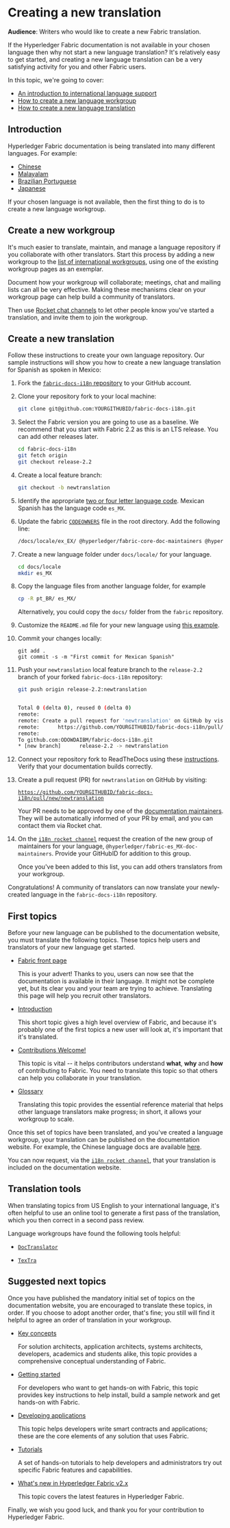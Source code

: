 # Creating a new translation

**Audience**: Writers who would like to create a new Fabric translation.

If the Hyperledger Fabric documentation is not available in your chosen language
then why not start a new language translation? It's relatively easy to get
started, and creating a new language translation can be a very satisfying
activity for you and other Fabric users.

In this topic, we're going to cover:
* [An introduction to international language support](#introduction)
* [How to create a new language workgroup](#create-a-new-workgroup)
* [How to create a new language translation](#create-a-new-translation)

## Introduction

Hyperledger Fabric documentation is being translated into many different
languages. For example:

* [Chinese](https://github.com/hyperledger/fabric-docs-i18n/tree/master/docs/locale/zh_CN)
* [Malayalam](https://github.com/hyperledger/fabric-docs-i18n/tree/master/docs/locale/ml_IN)
* [Brazilian Portuguese](https://github.com/hyperledger/fabric-docs-i18n/tree/master/docs/locale/pt_BR)
* [Japanese](https://github.com/hyperledger/fabric-docs-i18n/tree/master/docs/locale/ja_JP)

If your chosen language is not available, then the first thing to do is to
create a new language workgroup.

## Create a new workgroup

It's much easier to translate, maintain, and manage a language repository if you
collaborate with other translators. Start this process by adding a new workgroup
to the [list of international
workgroups](https://wiki.hyperledger.org/display/fabric/International+groups),
using one of the existing workgroup pages as an exemplar.

Document how your workgroup will collaborate; meetings, chat and mailing lists
can all be very effective. Making these mechanisms clear on your workgroup page
can help build a community of translators.

Then use [Rocket chat channels](./advice_for_writers.html#rocket-chat) to let
other people know you've started a translation, and invite them to join the
workgroup.

## Create a new translation

Follow these instructions to create your own language repository. Our sample
instructions will show you how to create a new language translation for Spanish
as spoken in Mexico:

1. Fork the [`fabric-docs-i18n`
   repository](https://github.com/hyperledger/fabric-docs-i18n) to your GitHub
   account.

1. Clone your repository fork to your local machine:
   ```bash
   git clone git@github.com:YOURGITHUBID/fabric-docs-i18n.git
   ```

1. Select the Fabric version you are going to use as a baseline. We recommend
   that you start with Fabric 2.2 as this is an LTS release. You can add other
   releases later.

   ```bash
   cd fabric-docs-i18n
   git fetch origin
   git checkout release-2.2
   ```
1. Create a local feature branch:
   ```bash
   git checkout -b newtranslation
   ```
1. Identify the appropriate [two or four letter language
   code](http://www.localeplanet.com/icu/).  Mexican Spanish has the language
   code `es_MX`.

1. Update the fabric
   [`CODEOWNERS`](https://github.com/hyperledger/fabric-docs-i18n/blob/master/CODEOWNERS) file
   in the root directory. Add the following line:
   ```bash
   /docs/locale/ex_EX/ @hyperledger/fabric-core-doc-maintainers @hyperledger/fabric-es_MX-doc-maintainers
   ```

1. Create a new language folder under `docs/locale/` for your language.
   ```bash
   cd docs/locale
   mkdir es_MX
   ```

1. Copy the language files from another language folder, for example
   ```bash
   cp -R pt_BR/ es_MX/
   ```
   Alternatively, you could copy the `docs/` folder from the `fabric`
   repository.

1. Customize the `README.md` file for your new language using [this
   example](https://github.com/hyperledger/fabric-docs-i18n/tree/master/docs/locale/pt_BR/README.md).

1. Commit your changes locally:
   ```
   git add .
   git commit -s -m "First commit for Mexican Spanish"
   ```

1. Push your `newtranslation` local feature branch to the `release-2.2` branch
   of your forked `fabric-docs-i18n` repository:

   ```bash
   git push origin release-2.2:newtranslation


   Total 0 (delta 0), reused 0 (delta 0)
   remote:
   remote: Create a pull request for 'newtranslation' on GitHub by visiting:
   remote:      https://github.com/YOURGITHUBID/fabric-docs-i18n/pull/new/newtranslation
   remote:
   To github.com:ODOWDAIBM/fabric-docs-i18n.git
   * [new branch]      release-2.2 -> newtranslation
   ```

1. Connect your repository fork to ReadTheDocs using these
   [instructions](./docs_guide.html#building-on-github). Verify that your
   documentation builds correctly.

1. Create a pull request (PR) for `newtranslation` on GitHub by visiting:

   [`https://github.com/YOURGITHUBID/fabric-docs-i18n/pull/new/newtranslation`](https://github.com/YOURGITHUBID/fabric-docs-i18n/pull/new/newtranslation)

   Your PR needs to be approved by one of the [documentation
   maintainers](https://github.com/orgs/hyperledger/teams/fabric-core-doc-maintainers).
   They will be automatically informed of your PR by email, and you can contact
   them via Rocket chat.

1. On the [`i18n rocket channel`](https://chat.hyperledger.org/channel/i18n)
   request the creation of the new group of maintainers for your language,
   `@hyperledger/fabric-es_MX-doc-maintainers`. Provide your GitHubID for
   addition to this group.

   Once you've been added to this list, you can add others translators from your
   workgroup.

Congratulations! A community of translators can now translate your newly-created
language in the `fabric-docs-i18n` repository.

## First topics

Before your new language can be published to the documentation website, you must
translate the following topics.  These topics help users and translators of your
new language get started.

* [Fabric front page](https://hyperledger-fabric.readthedocs.io/zh_CN/latest/)

  This is your advert! Thanks to you, users can now see that the documentation
  is available in their language. It might not be complete yet, but its clear
  you and your team are trying to achieve. Translating this page will help you
  recruit other translators.


* [Introduction](https://hyperledger-fabric.readthedocs.io/en/latest/whatis.html)

  This short topic gives a high level overview of Fabric, and because it's
  probably one of the first topics a new user will look at, it's important that
  it's translated.


* [Contributions Welcome!](https://hyperledger-fabric.readthedocs.io/en/latest/CONTRIBUTING.html)

  This topic is vital -- it helps contributors understand **what**, **why** and
  **how** of contributing to Fabric. You need to translate this topic so that
  others can help you collaborate in your translation.


* [Glossary](https://hyperledger-fabric.readthedocs.io/en/latest/glossary.html)

  Translating this topic provides the essential reference material that helps
  other language translators make progress; in short, it allows your workgroup
  to scale.

Once this set of topics have been translated, and you've created a language
workgroup, your translation can be published on the documentation website. For
example, the Chinese language docs are available
[here](https://hyperledger-fabric.readthedocs.io/zh_CN/latest/).

You can now request, via the [`i18n rocket
channel`](https://chat.hyperledger.org/channel/i18n), that your translation is
included on the documentation website.

## Translation tools

When translating topics from US English to your international language, it's
often helpful to use an online tool to generate a first pass of the translation,
which you then correct in a second pass review.

Language workgroups have found the following tools helpful:

* [`DocTranslator`](https://www.onlinedoctranslator.com/)

* [`TexTra`](https://mt-auto-minhon-mlt.ucri.jgn-x.jp/)

## Suggested next topics

Once you have published the mandatory initial set of topics on the documentation
website, you are encouraged to translate these topics, in order. If you choose
to adopt another order, that's fine; you still will find it helpful to agree an
order of translation in your workgroup.

* [Key concepts](https://hyperledger-fabric.readthedocs.io/en/latest/key_concepts.html)

    For solution architects, application architects, systems architects, developers,
    academics and students alike, this topic provides a comprehensive conceptual
    understanding of Fabric.


* [Getting started](https://hyperledger-fabric.readthedocs.io/en/latest/getting_started.html)

  For developers who want to get hands-on with Fabric, this topic provides key
  instructions to help install, build a sample network and get hands-on with
  Fabric.


* [Developing applications](https://hyperledger-fabric.readthedocs.io/en/latest/developapps/developing_applications.html)

  This topic helps developers write smart contracts and applications; these
  are the core elements of any solution that uses Fabric.


* [Tutorials](https://hyperledger-fabric.readthedocs.io/en/latest/tutorials.html)

  A set of hands-on tutorials to help developers and administrators try out
  specific Fabric features and capabilities.


* [What's new in Hyperledger Fabric
  v2.x](https://hyperledger-fabric.readthedocs.io/en/latest/whatsnew.html)

  This topic covers the latest features in Hyperledger Fabric.


Finally, we wish you good luck, and thank you for your contribution to
Hyperledger Fabric.

<!--- Licensed under Creative Commons Attribution 4.0 International License
https://creativecommons.org/licenses/by/4.0/ -->
